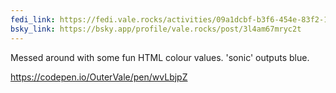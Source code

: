 ```yaml
---
fedi_link: https://fedi.vale.rocks/activities/09a1dcbf-b3f6-454e-83f2-1807dfe54a31
bsky_link: https://bsky.app/profile/vale.rocks/post/3l4am67mryc2t
---
```


Messed around with some fun HTML colour values. 'sonic' outputs blue.

<https://codepen.io/OuterVale/pen/wvLbjpZ>
